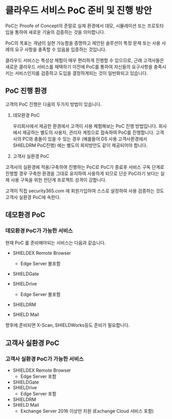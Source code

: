 # 클라우드 서비스 PoC 준비 및 진행 방안



PoC는 Proofe of Concept의 준말로 실제 환경에서 데모, 시뮬레이션 또는 프로토타입을 통하여 새로운 기술의 검증하는 것을 의미합니다. 

PoC의 목표는 개념이 실현 가능함을 증명하고 제안된 솔루션이 특정 문제 또는 사용 사례의 요구 사항을 충족할 수 있음을 입증하는 것입니다.  

클라우드 서비스는 특성상 체험이 매우 편리하게 진행할 수 있으므로, 근래 고객사들은 새로운 클라우드 서비스를 채택하기 이전에 PoC를 통하여 자신들의 요구사항을 충족시키는 서비스인지를 검증하고 도입을 결정하게되는 것이 일반화되고 있습니다.



## PoC 진행 환경

고객의 PoC 진행은 다음의 두가지 방법이 있습니다.

1) 데모환경 PoC

   우리회사에서 제공한 환경에서 고객이 사용 체험해보는 PoC 진행 방법입니다.  회사에서 제공하는 별도의 사용자, 관리자 계정으로 접속하여 PoC를 진행합니다.  고객사의 PC와 충돌이 있을 수 있는 경우 (예를들어 DS 사용 고객사환경에서 SHIELDRM PoC진행) 에는   별도의 회피방안도 같이 제공되어야 합니다. 

2)  고객사 실환경 PoC

   고객사의 실환경에 적용/구축하여 진행하는 PoC로   PoC가 종료후 서비스 구독 단계로 진행할 경우 구축한 환경을 그대로 유지하여 사용하게 되므로  단순 PoC라기 보다는 실제 사용 구독을 위한 전단계 프로젝트 성격이 강합니다.
   
   고객이 직접 security365.com 에 회원가입하여 스스로 설정하여 사용 검증하는 것도 고객사 실환경 PoC에 속한다.



## 데모환경 PoC

### 데모환경 PoC가 가능한 서비스

현재 PoC 를 준비해야되는 서비스는 다음과 같습니다.

* SHIELDEX Remote Browser
  * Edge Server 불포함

* SHIELDGate
* SHIELDrive
  * Edge Server 불포함

* SHIELDRM
* SHIELD Mail

향후에 준비되면 X-Scan, SHIELDWorks등도 준비가 필요합니다.



## 고객사 실환경 PoC

### 고객사 실환경 PoC가 가능한 서비스

* SHIELDEX Remote Browser
  * Edge Server 포함
* SHIELDGate
* SHIELDrive
  * Edge Server 포함
* SHIELDRM
* SHIELD Mail
  * Exchange Server 2016 이상만 지원 (Exchange Cloud 서비스 포함)



